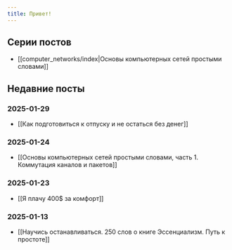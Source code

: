 ```yaml
---
title: Привет!
---
```

## Серии постов
- [[computer_networks/index|Основы компьютерных сетей простыми словами]]
## Недавние посты
### 2025-01-29
- [[Как подготовиться к отпуску и не остаться без денег]]
### 2025-01-24
- [[Основы компьютерных сетей простыми словами, часть 1. Коммутация каналов и пакетов]]
### 2025-01-23
- [[Я плачу 400$ за комфорт]]
### 2025-01-13
- [[Научись останавливаться. 250 слов о книге Эссенциализм. Путь к простоте]]

